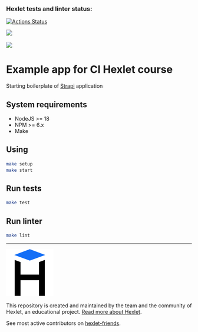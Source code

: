 ### Hexlet tests and linter status:
[![Actions Status](https://github.com/Alexandr071990/hexlet-ci-app/actions/workflows/nodejs.yml/badge.svg)](https://github.com/Alexandr071990/hexlet-ci-app/actions)

<a href="https://codeclimate.com/github/Alexandr071990/hexlet-ci-app/maintainability"><img src="https://api.codeclimate.com/v1/badges/96b57b91d28c2307e908/maintainability" /></a>

<a href="https://codeclimate.com/github/Alexandr071990/hexlet-ci-app/test_coverage"><img src="https://api.codeclimate.com/v1/badges/96b57b91d28c2307e908/test_coverage" /></a>

# Example app for CI Hexlet course

Starting boilerplate of [Strapi](https://strapi.io/) application

## System requirements

* NodeJS >= 18
* NPM >= 6.x
* Make

## Using

```sh
make setup
make start
```

## Run tests

```sh
make test
```

## Run linter

```sh
make lint
```

---

[![Hexlet Ltd. logo](https://raw.githubusercontent.com/Hexlet/assets/master/images/hexlet_logo128.png)](https://hexlet.io/?utm_source=github&utm_medium=link&utm_campaign=hexlet-ci-app)

This repository is created and maintained by the team and the community of Hexlet, an educational project. [Read more about Hexlet](https://hexlet.io/?utm_source=github&utm_medium=link&utm_campaign=hexlet-ci-app).

See most active contributors on [hexlet-friends](https://friends.hexlet.io/).

